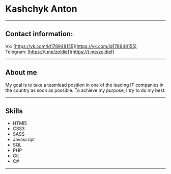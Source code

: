 # Kashchyk Anton

-----  

## Contact information:  

Vk: [https://vk.com/id178948155](https://vk.com/id178948155)  
Telegram: [https://t.me/zoldief](https://t.me/zoldief)  

-----  

## About me  

My goal is to take a teamlead position in one of the leading IT companies in the country as soon as possible. To achieve my purpose, I try to do my best.

-----  

## Skills  

* HTMl5
* CSS3
* SASS
* Javascript
* SQL
* PHP
* Git
* C#  

------  

